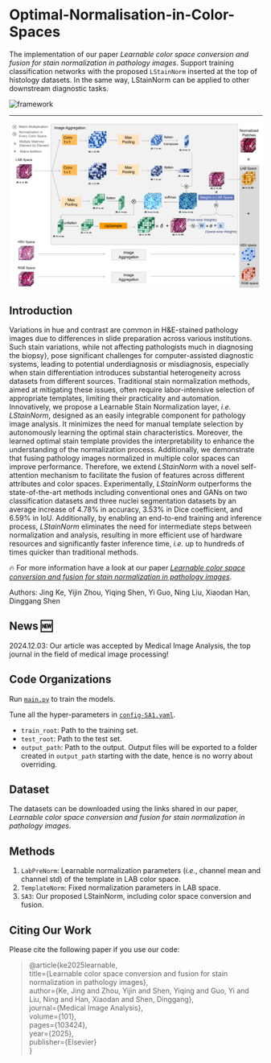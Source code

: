 # Optimal-Normalisation-in-Color-Spaces


The implementation of our paper *Learnable color space conversion and fusion for stain normalization in pathology images*.
Support training classification networks with the proposed `LStainNorm` inserted at the top of histology datasets. 
In the same way, LStainNorm can be applied to other downstream diagnostic tasks.

![framework](framework_vv5_00.png)

------
![framework](framework_SA6_00.png)

## Introduction
Variations in hue and contrast are common in H\&E-stained pathology images due to differences in slide preparation across various institutions.
Such stain variations, while not affecting pathologists much in diagnosing the biopsy}, pose significant challenges for computer-assisted diagnostic systems, leading to potential underdiagnosis or misdiagnosis, especially when stain differentiation introduces substantial heterogeneity across datasets from different sources. Traditional stain normalization methods, aimed at mitigating these issues, often require labor-intensive selection of appropriate templates, limiting their practicality and automation. Innovatively, we propose a Learnable Stain Normalization layer, *i.e.* $LStainNorm$, designed as an easily integrable component for pathology image analysis. It minimizes the need for manual template selection by autonomously learning the optimal stain characteristics. Moreover, the learned optimal stain template provides the interpretability to enhance the understanding of the normalization process. Additionally, we demonstrate that fusing pathology images normalized in multiple color spaces can improve performance. Therefore, we extend $LStainNorm$ with a novel self-attention mechanism to facilitate the fusion of features across different attributes and color spaces. Experimentally, $LStainNorm$ outperforms the state-of-the-art methods including conventional ones and GANs on two classification datasets and three nuclei segmentation datasets by an average increase of 4.78\% in accuracy, 3.53\% in Dice coefficient, and 6.59\% in IoU. Additionally, by enabling an end-to-end training and inference process, $LStainNorm$ eliminates the need for intermediate steps between normalization and analysis, resulting in more efficient use of hardware resources and significantly faster inference time, *i.e.* up to hundreds of times quicker than traditional methods.

:fire: For more information have a look at our paper [*Learnable color space conversion and fusion for stain normalization in pathology images*]([https://markdown.com.cn](https://www.sciencedirect.com/science/article/pii/S1361841524003499)).

Authors: Jing Ke, Yijin Zhou, Yiqing Shen, Yi Guo, Ning Liu, Xiaodan Han, Dinggang Shen 

## News :new:
2024.12.03: Our article was accepted by Medical Image Analysis, the top journal in the field of medical image processing!

## Code Organizations

Run [`main.py`](main.py) to train the models.

Tune all the hyper-parameters in [`config-SA1.yaml`](config-SA1.yaml).
- `train_root`: Path to the training set.
- `test_root`: Path to the test set.
- `output_path`: Path to the output. Output files will be exported to a folder created in `output_path` starting with the date, hence is no worry about overriding.

## Dataset

The datasets can be downloaded using the links shared in our paper, *Learnable color space conversion and fusion for stain normalization in pathology images*.

## Methods
1. `LabPreNorm`: Learnable normalization parameters (*i.e.*, channel mean and channel std) of the template in LAB color space.
2. `TemplateNorm`: Fixed normalization parameters in LAB space.
3. `SA3`: Our proposed LStainNorm, including color space conversion and fusion.

## Citing Our Work
Please cite the following paper if you use our code:

>@article{ke2025learnable,  
  title={Learnable color space conversion and fusion for stain normalization in pathology images},  
  author={Ke, Jing and Zhou, Yijin and Shen, Yiqing and Guo, Yi and Liu, Ning and Han, Xiaodan and Shen, Dinggang},  
  journal={Medical Image Analysis},  
  volume={101},  
  pages={103424},  
  year={2025},  
  publisher={Elsevier}  
}

